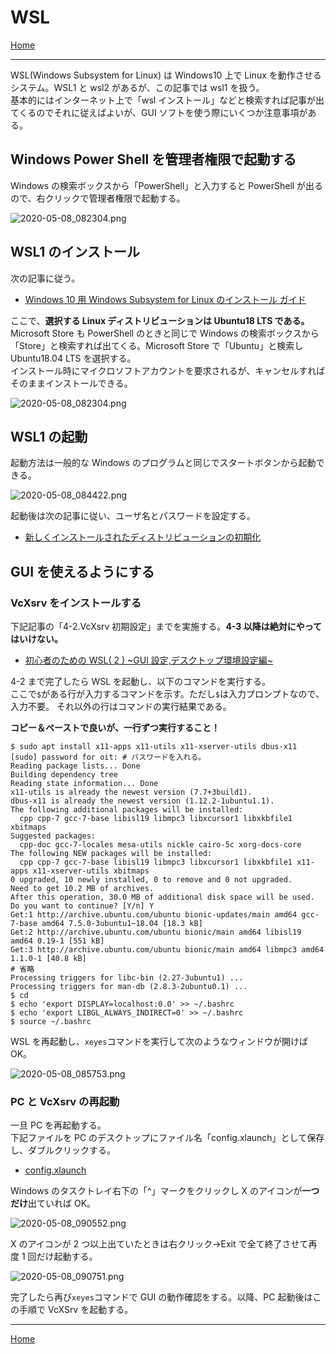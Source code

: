 # WSL

[Home](../README.md)

---

WSL(Windows Subsystem for Linux) は Windows10 上で Linux を動作させるシステム。WSL1 と wsl2 があるが、この記事では wsl1 を扱う。  
基本的にはインターネット上で「wsl インストール」などと検索すれば記事が出てくるのでそれに従えばよいが、GUI ソフトを使う際にいくつか注意事項がある。

## Windows Power Shell を管理者権限で起動する

Windows の検索ボックスから「PowerShell」と入力すると PowerShell が出るので、右クリックで管理者権限で起動する。

![2020-05-08_082304.png](./install_wsl/2020-05-08_082304.png)

## WSL1 のインストール

次の記事に従う。

- [Windows 10 用 Windows Subsystem for Linux のインストール ガイド](https://docs.microsoft.com/ja-jp/windows/wsl/install-win10)

ここで、**選択する Linux ディストリビューションは Ubuntu18 LTS である。**  
Microsoft Store も PowerShell のときと同じで Windows の検索ボックスから「Store」と検索すれば出てくる。Microsoft Store で「Ubuntu」と検索し Ubuntu18.04 LTS を選択する。  
インストール時にマイクロソフトアカウントを要求されるが、キャンセルすればそのままインストールできる。

![2020-05-08_082304.png](./install_wsl/2020-05-08_083516.png)

## WSL1 の起動

起動方法は一般的な Windows のプログラムと同じでスタートボタンから起動できる。

![2020-05-08_084422.png](./install_wsl/2020-05-08_084422.png)

起動後は次の記事に従い、ユーザ名とパスワードを設定する。

- [新しくインストールされたディストリビューションの初期化](https://docs.microsoft.com/ja-jp/windows/wsl/initialize-distro)

## GUI を使えるようにする

### VcXsrv をインストールする

下記記事の「4-2.VcXsrv 初期設定」までを実施する。**4-3 以降は絶対にやってはいけない。**

- [初心者のための WSL( 2 ) ~GUI 設定,デスクトップ環境設定編~](https://qiita.com/yoshige/items/7a17bb7a3582d72a7e48)

4-2 まで完了したら WSL を起動し、以下のコマンドを実行する。  
ここで`$`がある行が入力するコマンドを示す。ただし`$`は入力プロンプトなので、入力不要。
それ以外の行はコマンドの実行結果である。

**コピー＆ペーストで良いが、一行ずつ実行すること！**

```shell
$ sudo apt install x11-apps x11-utils x11-xserver-utils dbus-x11
[sudo] password for oit: # パスワードを入れる。
Reading package lists... Done
Building dependency tree
Reading state information... Done
x11-utils is already the newest version (7.7+3build1).
dbus-x11 is already the newest version (1.12.2-1ubuntu1.1).
The following additional packages will be installed:
  cpp cpp-7 gcc-7-base libisl19 libmpc3 libxcursor1 libxkbfile1 xbitmaps
Suggested packages:
  cpp-doc gcc-7-locales mesa-utils nickle cairo-5c xorg-docs-core
The following NEW packages will be installed:
  cpp cpp-7 gcc-7-base libisl19 libmpc3 libxcursor1 libxkbfile1 x11-apps x11-xserver-utils xbitmaps
0 upgraded, 10 newly installed, 0 to remove and 0 not upgraded.
Need to get 10.2 MB of archives.
After this operation, 30.0 MB of additional disk space will be used.
Do you want to continue? [Y/n] Y
Get:1 http://archive.ubuntu.com/ubuntu bionic-updates/main amd64 gcc-7-base amd64 7.5.0-3ubuntu1~18.04 [18.3 kB]
Get:2 http://archive.ubuntu.com/ubuntu bionic/main amd64 libisl19 amd64 0.19-1 [551 kB]
Get:3 http://archive.ubuntu.com/ubuntu bionic/main amd64 libmpc3 amd64 1.1.0-1 [40.8 kB]
# 省略
Processing triggers for libc-bin (2.27-3ubuntu1) ...
Processing triggers for man-db (2.8.3-2ubuntu0.1) ...
$ cd
$ echo 'export DISPLAY=localhost:0.0' >> ~/.bashrc
$ echo 'export LIBGL_ALWAYS_INDIRECT=0' >> ~/.bashrc
$ source ~/.bashrc
```

WSL を再起動し、`xeyes`コマンドを実行して次のようなウィンドウが開けば OK。

![2020-05-08_085753.png](./install_wsl/2020-05-08_085753.png)

### PC と VcXsrv の再起動

一旦 PC を再起動する。  
下記ファイルを PC のデスクトップにファイル名「config.xlaunch」として保存し、ダブルクリックする。

- [config.xlaunch](./install_wsl/config.xlaunch)

Windows のタスクトレイ右下の「^」マークをクリックし X のアイコンが**一つだけ**出ていれば OK。

![2020-05-08_090552.png](./install_wsl/2020-05-08_090552.png)

X のアイコンが 2 つ以上出ていたときは右クリック->Exit で全て終了させて再度 1 回だけ起動する。

![2020-05-08_090751.png](./install_wsl/2020-05-08_090751.png)

完了したら再び`xeyes`コマンドで GUI の動作確認をする。以降、PC 起動後はこの手順で VcXSrv を起動する。

---

[Home](../README.md)
